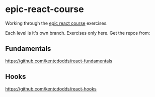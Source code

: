 # epic-react-course

Working through the [epic react course](https://epicreact.dev/) exercises.

Each level is it's own branch. Exercises only here. Get the repos from:

## Fundamentals
https://github.com/kentcdodds/react-fundamentals

## Hooks
https://github.com/kentcdodds/react-hooks
